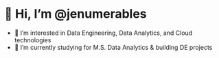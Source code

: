 # 👋 Hi, I’m @jenumerables

- 👀 I’m interested in Data Engineering, Data Analytics, and Cloud technologies
- 🌱 I’m currently studying for M.S. Data Analytics & building DE projects
<!---
jenumerables/jenumerables is a ✨ special ✨ repository because its `README.md` (this file) appears on your GitHub profile.
You can click the Preview link to take a look at your changes.
--->
